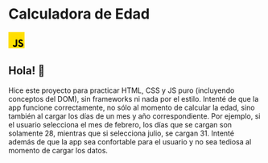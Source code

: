 # Calculadora de Edad

![Calculadora de Edad](/assets/images/js-icon.png)

## Hola! 👋

Hice este proyecto para practicar HTML, CSS y JS puro (incluyendo conceptos del DOM), sin frameworks ni nada por el estilo.
Intenté de que la app funcione correctamente, no sólo al momento de calcular la edad, sino también al cargar los días de un mes y año correspondiente. Por ejemplo, si el usuario selecciona el mes de febrero, los días que se cargan son solamente 28, mientras que si selecciona julio, se cargan 31.
Intenté además de que la app sea confortable para el usuario y no sea tediosa al momento de cargar los datos.
